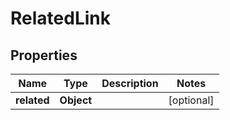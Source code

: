 

# RelatedLink


## Properties

| Name | Type | Description | Notes |
|------------ | ------------- | ------------- | -------------|
|**related** | **Object** |  |  [optional] |




